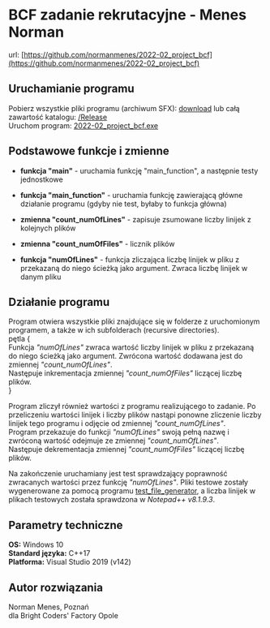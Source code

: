# BCF zadanie rekrutacyjne - Menes Norman
url: [https://github.com/normanmenes/2022-02_project_bcf](https://github.com/normanmenes/2022-02_project_bcf) <br />

## Uruchamianie programu

Pobierz wszystkie pliki programu (archiwum SFX): [download](https://github.com/normanmenes/2022-02_project_bcf/releases/download/release_1.0/2022-02_project_bcf_v1.0.exe) lub całą zawartość katalogu: [/Release](https://github.com/normanmenes/2022-02_project_bcf/tree/main/Release/)<br />
Uruchom program: [2022-02_project_bcf.exe](https://github.com/normanmenes/2022-02_project_bcf/tree/main/Release/2022-02_project_bcf.exe) <br />



## Podstawowe funkcje i zmienne

+ **funkcja "main"** - uruchamia funkcję "main_function", a następnie testy jednostkowe

+ **funkcja "main_function"** - uruchamia funkcję zawierającą główne działanie programu (gdyby nie test, byłaby to funkcja główna)
+ **zmienna "count_numOfLines"** - zapisuje zsumowane liczby linijek z kolejnych plików
+ **zmienna "count_numOfFiles"** - licznik plików

+ **funkcja "numOfLines"** - funkcja zliczająca liczbę linijek w pliku z przekazaną do niego ścieżką jako argument. Zwraca liczbę linijek w danym pliku

## Działanie programu

Program otwiera wszystkie pliki znajdujące się w folderze z uruchomionym programem, a także w ich subfolderach (recursive directories). <br />
pętla { <br />
	Funkcja *"numOfLines"* zwraca wartość liczby linijek w pliku z przekazaną do niego ścieżką jako argument. Zwrócona wartość dodawana jest do zmiennej *"count_numOfLines"*. <br />
	Następuje inkrementacja zmiennej *"count_numOfFiles"* liczącej liczbę plików. <br />
}

Program zliczył również wartości z programu realizującego to zadanie. Po przeliczeniu wartości linijek i liczby plików nastąpi ponowne zliczenie liczby linijek tego programu i odjęcie od zmiennej *"count_numOfLines"*. <br />
Program przekazuje do funkcji *"numOfLines"* swoją pełną nazwę i zwróconą wartość odejmuje ze zmiennej *"count_numOfLines"*. <br />
Następuje dekrementacja zmiennej *"count_numOfFiles"* liczącej liczbę plików. <br />

Na zakończenie uruchamiany jest test sprawdzający poprawność zwracanych wartości przez funkcję *"numOfLines"*. Pliki testowe zostały wygenerowane za pomocą programu [test_file_generator](https://github.com/normanmenes/2022-02_project_bcf/blob/main/test_file_generator.cpp), a liczba linijek w plikach testowych została sprawdzona w *Notepad++ v8.1.9.3*.

## Parametry techniczne

**OS:** Windows 10 <br />
**Standard języka:** C++17 <br />
**Platforma:** Visual Studio 2019 (v142) <br />

## Autor rozwiązania
Norman Menes, Poznań <br />
dla Bright Coders' Factory Opole 

